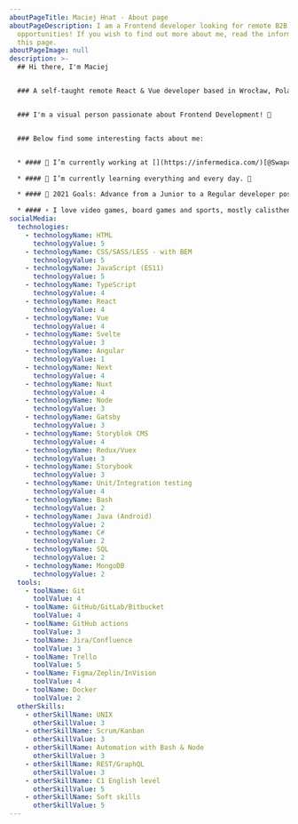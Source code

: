 ```yaml
---
aboutPageTitle: Maciej Hnat - About page
aboutPageDescription: I am a Frontend developer looking for remote B2B
  opportunities! If you wish to find out more about me, read the information on
  this page.
aboutPageImage: null
description: >-
  ## Hi there, I'm Maciej


  ### A self-taught remote React & Vue developer based in Wrocław, Poland.


  ### I'm a visual person passionate about Frontend Development! 🎨


  ### Below find some interesting facts about me:


  * #### 🔭 I’m currently working at [](https://infermedica.com/)[@Swapcard](https://www.swapcard.com/), The Leading All-In-One Virtual & Hybrid Events Platform! 📅

  * #### 🌱 I’m currently learning everything and every day. 🤪

  * #### 🥅 2021 Goals: Advance from a Junior to a Regular developer position. 📈 

  * #### ⚡ I love video games, board games and sports, mostly calisthenics 🧘, powerlifting 🏋️, and climbing 🧗.
socialMedia:
  technologies:
    - technologyName: HTML
      technologyValue: 5
    - technologyName: CSS/SASS/LESS - with BEM
      technologyValue: 5
    - technologyName: JavaScript (ES11)
      technologyValue: 5
    - technologyName: TypeScript
      technologyValue: 4
    - technologyName: React
      technologyValue: 4
    - technologyName: Vue
      technologyValue: 4
    - technologyName: Svelte
      technologyValue: 3
    - technologyName: Angular
      technologyValue: 1
    - technologyName: Next
      technologyValue: 4
    - technologyName: Nuxt
      technologyValue: 4
    - technologyName: Node
      technologyValue: 3
    - technologyName: Gatsby
      technologyValue: 3
    - technologyName: Storyblok CMS
      technologyValue: 4
    - technologyName: Redux/Vuex
      technologyValue: 3
    - technologyName: Storybook
      technologyValue: 3
    - technologyName: Unit/Integration testing
      technologyValue: 4
    - technologyName: Bash
      technologyValue: 2
    - technologyName: Java (Android)
      technologyValue: 2
    - technologyName: C#
      technologyValue: 2
    - technologyName: SQL
      technologyValue: 2
    - technologyName: MongoDB
      technologyValue: 2
  tools:
    - toolName: Git
      toolValue: 4
    - toolName: GitHub/GitLab/Bitbucket
      toolValue: 4
    - toolName: GitHub actions
      toolValue: 3
    - toolName: Jira/Confluence
      toolValue: 3
    - toolName: Trello
      toolValue: 5
    - toolName: Figma/Zeplin/InVision
      toolValue: 4
    - toolName: Docker
      toolValue: 2
  otherSkills:
    - otherSkillName: UNIX
      otherSkillValue: 3
    - otherSkillName: Scrum/Kanban
      otherSkillValue: 3
    - otherSkillName: Automation with Bash & Node
      otherSkillValue: 3
    - otherSkillName: REST/GraphQL
      otherSkillValue: 3
    - otherSkillName: C1 English level
      otherSkillValue: 5
    - otherSkillName: Soft skills
      otherSkillValue: 5
---
```

